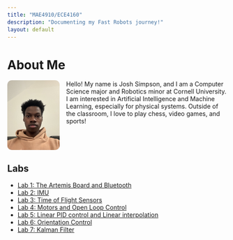 ```yaml
---
title: "MAE4910/ECE4160"
description: "Documenting my Fast Robots journey!"
layout: default
---
```


# About Me

<div class="bio-container">
    <img src="assets/images/IMG_0931.jpg" alt="Profile Picture" style="float: left; margin-right: 15px; width: 120px; border-radius: 10px;">
    <p>Hello! My name is Josh Simpson, and I am a Computer Science major and Robotics minor at Cornell University. I am interested in Artificial Intelligence and Machine Learning, especially for physical systems. Outside of the classroom, I love to play chess, video games, and sports!</p>
</div>

<div style="clear: both;"></div>

## Labs
- [Lab 1: The Artemis Board and Bluetooth](docs/pages/lab1.md)
- [Lab 2: IMU](docs/pages/lab2.md)
- [Lab 3: Time of Flight Sensors](docs/pages/lab3.md)
- [Lab 4: Motors and Open Loop Control](docs/pages/lab4.md)
- [Lab 5: Linear PID control and Linear interpolation](docs/pages/lab5.md)
- [Lab 6: Orientation Control](docs/pages/lab6.md)
- [Lab 7: Kalman Filter](docs/pages/lab7.md)